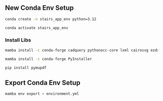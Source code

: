 


## New Conda Env Setup

```sh
conda create -n stairs_app_env python=3.12
```

```sh
conda activate stairs_app_env
```

### Install Libs


```sh
mamba install -c conda-forge cadquery pythonocc-core lxml cairosvg ezdxf pyside6 jupyterlab pydantic pydantic-settings pytest reportlab
```


```sh
mamba install -c conda-forge PyInstaller
```


```sh
pip install pymupdf
```


## Export Conda Env Setup

```sh
mamba env export > environment.yml
```
